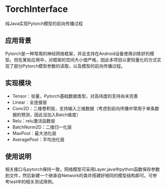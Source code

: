 # TorchInterface
纯Java实现Pytorch模型的前向传播过程
## 应用背景
Pytorch是一种常用的神经网络框架，并且支持在Android设备使用训练好的模型。但在某些应用中，对框架的空间大小很严格，因此本项目以更轻量化的方式实现了部分Pytorch模型参数的读取，以及模型的前向传播过程。
## 实现模块
* Tensor：张量，Pytorch基础数据类型，对高纬度的支持尚未完善
* Linear：全连接层
* Conv2D：二维卷积层，支持输入三维数据（考虑到前向传播中常用于单条数据的预测，因此没加入Batch维度）
* Relu：relu激活函数层
* BatchNorm2D：二维归一化层
* MaxPool：最大池化层
* AveragePool：平均池化层
## 使用说明
相关接口与pytorch保持一致，网络模型可采用Layer.java中python函数保存参数到文件，然后新建一个继承自Network的类并搭建好相同的模型结构即可。可参考test中的相关测试用例。
